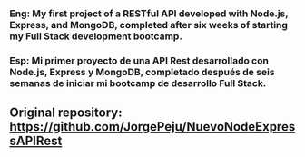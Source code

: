 ### Eng: My first project of a RESTful API developed with Node.js, Express, and MongoDB, completed after six weeks of starting my Full Stack development bootcamp.

### Esp: Mi primer proyecto de una API Rest desarrollado con Node.js, Express y MongoDB, completado después de seis semanas de iniciar mi bootcamp de desarrollo Full Stack.

## Original repository: https://github.com/JorgePeju/NuevoNodeExpressAPIRest

